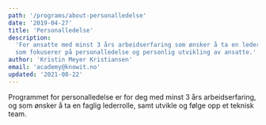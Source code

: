 ```yaml
---
path: '/programs/about-personalledelse'
date: '2019-04-27'
title: 'Personalledelse'
description:
  'For ansatte med minst 3 års arbeidserfaring som ønsker å ta en lederrolle
  som fokuserer på personalledelse og personlig utvikling av ansatte.'
author: 'Kristin Meyer Kristiansen'
email: 'academy@knowit.no'
updated: '2021-08-22'
---
```


Programmet for personalledelse er for deg med minst 3 års arbeidserfaring, og
som ønsker å ta en faglig lederrolle, samt utvikle og følge opp et teknisk
team.
